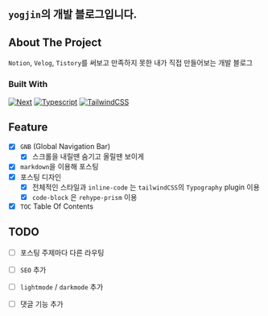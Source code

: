 ## `yogjin`의 개발 블로그입니다.

<!-- ABOUT THE PROJECT -->
## About The Project
`Notion`, `Velog`, `Tistory`를 써보고 만족하지 못한 내가 직접 만들어보는 개발 블로그

### Built With

[![Next][Next.js]][Next-url]
[![Typescript][Typescript]][Typescript-url]
[![TailwindCSS][TailwindCSS]][TailwindCSS-url]

<!-- Feature -->
## Feature

- [x] `GNB` (Global Navigation Bar)
    - [x] 스크롤을 내릴땐 숨기고 올릴땐 보이게
- [x] `markdown`을 이용해 포스팅
- [x] 포스팅 디자인
    - [x] 전체적인 스타일과 `inline-code` 는 `tailwindCSS`의 `Typography` plugin 이용
    - [x] `code-block` 은 `rehype-prism` 이용
- [x] `TOC` Table Of Contents

<!-- TODO -->
## TODO

- [ ] 포스팅 주제마다 다른 라우팅
- [ ] `SEO` 추가
- [ ] `lightmode` / `darkmode` 추가
- [ ] 댓글 기능 추가


<!-- MARKDOWN LINKS & IMAGES -->
<!-- https://www.markdownguide.org/basic-syntax/#reference-style-links -->
[Next.js]: https://img.shields.io/badge/next.js-000000?style=for-the-badge&logo=nextdotjs&logoColor=white
[Next-url]: https://nextjs.org/
[Typescript]: https://img.shields.io/badge/TypeScript-3178C6?style=for-the-badge&logo=TypeScript&logoColor=white
[Typescript-url]: https://www.typescriptlang.org/
[TailwindCSS]: https://img.shields.io/badge/TailwindCSS-06B6D4?style=for-the-badge&logo=TailwindCSS&logoColor=white
[TailwindCSS-url]: https://tailwindcss.com/
